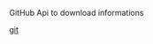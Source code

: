 GitHub Api to download informations

[git](https://user-images.githubusercontent.com/37794409/179525015-9ba54585-9d98-4625-aaf8-7375f3b64be0.png)
